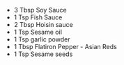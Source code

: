 -   3 Tbsp Soy Sauce 
-   1 Tsp Fish Sauce
-   2 Tbsp Hoisin sauce
-   1 Tsp Sesame oil
-   1 Tsp garlic powder
-   1 Tbsp Flatiron Pepper - Asian Reds
-   1 Tsp Sesame seeds